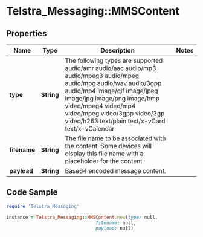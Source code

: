# Telstra_Messaging::MMSContent

## Properties

Name | Type | Description | Notes
------------ | ------------- | ------------- | -------------
**type** | **String** | The following types are supported audio/amr audio/aac audio/mp3 audio/mpeg3 audio/mpeg audio/mpg audio/wav audio/3gpp audio/mp4 image/gif image/jpeg image/jpg image/png image/bmp video/mpeg4 video/mp4 video/mpeg video/3gpp video/3gp video/h263 text/plain text/x-vCard text/x-vCalendar  | 
**filename** | **String** | The file name to be associated with the content. Some devices will display this file name with a placeholder for the content.  | 
**payload** | **String** | Base64 encoded message content.  | 

## Code Sample

```ruby
require 'Telstra_Messaging'

instance = Telstra_Messaging::MMSContent.new(type: null,
                                 filename: null,
                                 payload: null)
```


